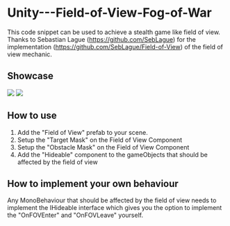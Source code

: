 # Unity---Field-of-View-Fog-of-War
This code snippet can be used to achieve a stealth game like field of view. Thanks to Sebastian Lague (https://github.com/SebLague) for the implementation (https://github.com/SebLague/Field-of-View) of the field of view mechanic.



## Showcase
![](https://i.imgur.com/7AqKA66.gif)
![](https://i.imgur.com/iFtXTW2.png)


## How to use
1. Add the "Field of View" prefab to your scene.
2. Setup the "Target Mask" on the Field of View Component
3. Setup the "Obstacle Mask" on the Field of View Component
4. Add the "Hideable" component to the gameObjects that should be affected by the field of view


## How to implement your own behaviour
Any MonoBehaviour that should be affected by the field of view needs to implement the IHideable interface which gives you the option to implement the "OnFOVEnter" and "OnFOVLeave" yourself.
